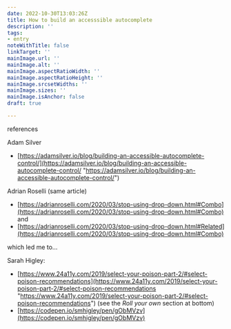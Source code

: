 ```yaml
---
date: 2022-10-30T13:03:26Z
title: How to build an accesssible autocomplete
description: ''
tags:
- entry
noteWithTitle: false
linkTarget: ''
mainImage.url: ''
mainImage.alt: ''
mainImage.aspectRatioWidth: ''
mainImage.aspectRatioHeight: ''
mainImage.srcsetWidths: ''
mainImage.sizes: ''
mainImage.isAnchor: false
draft: true

---
```

references

Adam Silver

* [https://adamsilver.io/blog/building-an-accessible-autocomplete-control/](https://adamsilver.io/blog/building-an-accessible-autocomplete-control/ "https://adamsilver.io/blog/building-an-accessible-autocomplete-control/")

Adrian Roselli (same article)

* [https://adrianroselli.com/2020/03/stop-using-drop-down.html#Combo](https://adrianroselli.com/2020/03/stop-using-drop-down.html#Combo) and
* [https://adrianroselli.com/2020/03/stop-using-drop-down.html#Related](https://adrianroselli.com/2020/03/stop-using-drop-down.html#Combo)

which led me to…

Sarah Higley:

* [https://www.24a11y.com/2019/select-your-poison-part-2/#select-poison-recommendations](https://www.24a11y.com/2019/select-your-poison-part-2/#select-poison-recommendations "https://www.24a11y.com/2019/select-your-poison-part-2/#select-poison-recommendations") (see the _Roll your own_ section at bottom)
* [https://codepen.io/smhigley/pen/gObMVzv](https://codepen.io/smhigley/pen/gObMVzv)